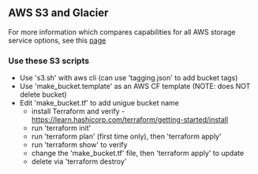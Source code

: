 ## AWS S3 and Glacier

For more information which compares capabilities for all AWS storage service options, see this [page](https://github.com/lynnlangit/Hello-AWS-Data-Services/tree/master/1_storage/2_EFS-EBS-FSx)

### Use these S3 scripts

- Use 's3.sh' with aws cli  (can use 'tagging.json' to add bucket tags)  
- Use 'make_bucket.template' as an AWS CF template (NOTE: does NOT delete bucket)
- Edit 'make_bucket.tf' to add unigue bucket name
    - install Terraform and verify - https://learn.hashicorp.com/terraform/getting-started/install
    - run 'terraform init'
    - run 'terraform plan' (first time only), then 'terraform apply'
    - run 'terraform show' to verify
    - change the 'make_bucket.tf' file, then 'terraform apply' to update
    - delete via 'terraform destroy'
